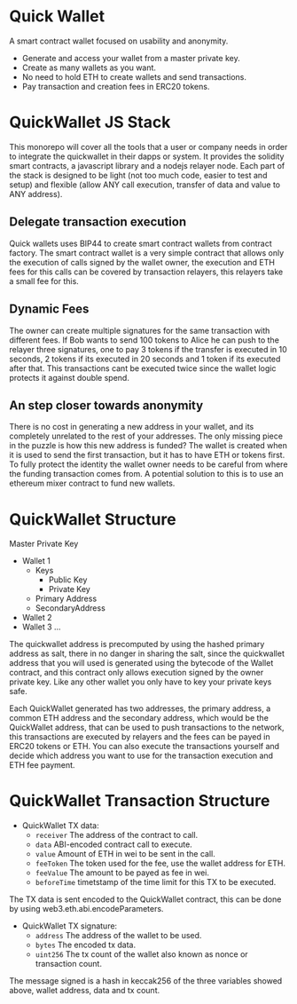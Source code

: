 # Quick Wallet

A smart contract wallet focused on usability and anonymity.

- Generate and access your wallet from a master private key.
- Create as many wallets as you want.
- No need to hold ETH to create wallets and send transactions.
- Pay transaction and creation fees in ERC20 tokens.

# QuickWallet JS Stack

This monorepo will cover all the tools that a user or company needs in order to integrate the quickwallet in their dapps or system. It provides the solidity smart contracts, a javascript library and a nodejs relayer node.
Each part of the stack is designed to be light (not too much code, easier to test and setup) and flexible (allow ANY call execution, transfer of data and value to ANY address).

## Delegate transaction execution
Quick wallets uses BIP44 to create smart contract wallets from contract factory. The smart contract wallet is a very simple contract that allows only the execution of calls signed by the wallet owner, the execution and ETH fees for this calls can be covered by transaction relayers, this relayers take a small fee for this.

## Dynamic Fees
The owner can create multiple signatures for the same transaction with different fees. If Bob wants to send 100 tokens to Alice he can push to the relayer three signatures, one to pay 3 tokens if the transfer is executed in 10 seconds, 2 tokens if its executed in 20 seconds and 1 token if its executed after that. This transactions cant be executed twice since the wallet logic protects it against double spend.

## An step closer towards anonymity
There is no cost in generating a new address in your wallet, and its completely unrelated to the rest of your addresses. The only missing piece in the puzzle is how this new address is funded? The wallet is created when it is used to send the first transaction, but it has to have ETH or tokens first. To fully protect the identity the wallet owner needs to be careful from where the funding transaction comes from.
A potential solution to this is to use an ethereum mixer contract to fund new wallets.

# QuickWallet Structure

Master Private Key
  - Wallet 1
    - Keys
      - Public Key
      - Private Key
    - Primary Address
    - SecondaryAddress
  - Wallet 2
  - Wallet 3
...

The quickwallet address is precomputed by using the hashed primary address as salt, there in no danger in sharing the salt, since the quickwallet address that you will used is generated using the bytecode of the Wallet contract, and this contract only allows execution signed by the owner private key. Like any other wallet you only have to key your private keys safe.

Each QuickWallet generated has two addresses, the primary address, a common ETH address and the secondary address, which would be the QuickWallet address, that can be used to push transactions to the network, this transactions are executed by relayers and the fees can be payed in ERC20 tokens or ETH. You can also execute the transactions yourself and decide which address you want to use for the transaction execution and ETH fee payment.

# QuickWallet Transaction Structure

- QuickWallet TX data:
  - `receiver` The address of the contract to call.
  - `data` ABI-encoded contract call to execute.
  - `value` Amount of ETH in wei to be sent in the call.
  - `feeToken` The token used for the fee, use the wallet address for ETH.
  - `feeValue` The amount to be payed as fee in wei.
  - `beforeTime` timetstamp of the time limit for this TX to be executed.

The TX data is sent encoded to the QuickWallet contract, this can be done by using web3.eth.abi.encodeParameters.

- QuickWallet TX signature:
  - `address` The address of the wallet to be used.
  - `bytes` The encoded tx data.
  - `uint256` The tx count of the wallet also known as nonce or transaction count.

The message signed is a hash in keccak256 of the three variables showed above, wallet address, data and tx count.
